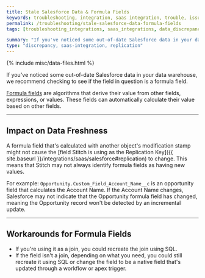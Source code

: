 ```yaml
---
title: Stale Salesforce Data & Formula Fields
keywords: troubleshooting, integration, saas integration, trouble, issue, help, error, data discrepancy, stale data, salesforce
permalink: /troubleshooting/stale-salesforce-data-formula-fields
tags: [troubleshooting_integrations, saas_integrations, data_discrepancy]

summary: "If you've noticed some out-of-date Salesforce data in your data warehouse, the root cause may be a formula field. "
type: "discrepancy, saas-integration, replication"
---
```

{% include misc/data-files.html %}

If you've noticed some out-of-date Salesforce data in your data warehouse, we recommend checking to see if the field in question is a formula field.

[Formula fields](https://help.salesforce.com/apex/HTViewHelpDoc?id=customize_formuladef.htm) are algorithms that derive their value from other fields, expressions, or values. These fields can automatically calculate their value based on other fields.

---

## Impact on Data Freshness

A formula field that's calculated with another object's modification stamp might not cause the [field Stitch is using as the Replication Key]({{ site.baseurl }}/integrations/saas/salesforce#replication) to change. This means that Stitch may not always identify formula fields as having new values.

For example: `Opportunity.Custom_Field_Account_Name__c` is an opportunity field that calculates the Account Name. If the Account Name changes, Salesforce may not indicate that the Opportunity formula field has changed, meaning the Opportunity record won't be detected by an incremental update.

---

## Workarounds for Formula Fields

- If you're using it as a join, you could recreate the join using SQL.
- If the field isn't a join, depending on what you need, you could still recreate it using SQL or change the field to be a native field that's updated through a workflow or apex trigger.